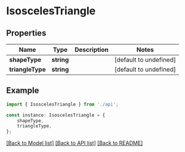 # IsoscelesTriangle


## Properties

Name | Type | Description | Notes
------------ | ------------- | ------------- | -------------
**shapeType** | **string** |  | [default to undefined]
**triangleType** | **string** |  | [default to undefined]

## Example

```typescript
import { IsoscelesTriangle } from './api';

const instance: IsoscelesTriangle = {
    shapeType,
    triangleType,
};
```

[[Back to Model list]](../README.md#documentation-for-models) [[Back to API list]](../README.md#documentation-for-api-endpoints) [[Back to README]](../README.md)
